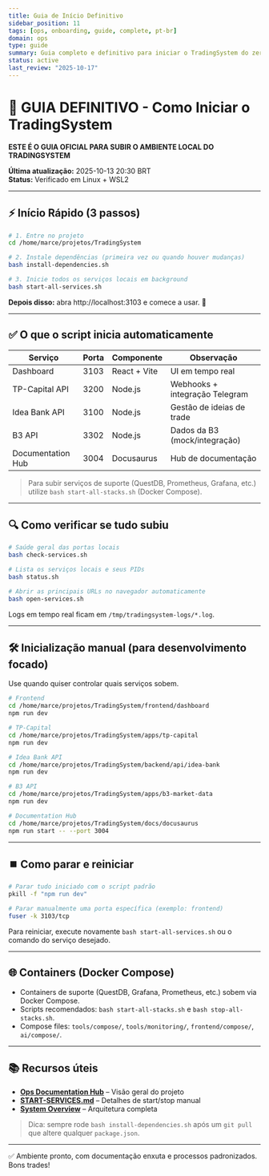 ```yaml
---
title: Guia de Início Definitivo
sidebar_position: 11
tags: [ops, onboarding, guide, complete, pt-br]
domain: ops
type: guide
summary: Guia completo e definitivo para iniciar o TradingSystem do zero
status: active
last_review: "2025-10-17"
---
```


# 🚀 GUIA DEFINITIVO - Como Iniciar o TradingSystem

**ESTE É O GUIA OFICIAL PARA SUBIR O AMBIENTE LOCAL DO TRADINGSYSTEM**

**Última atualização:** 2025-10-13 20:30 BRT  
**Status:** Verificado em Linux + WSL2

---

## ⚡ Início Rápido (3 passos)

```bash
# 1. Entre no projeto
cd /home/marce/projetos/TradingSystem

# 2. Instale dependências (primeira vez ou quando houver mudanças)
bash install-dependencies.sh

# 3. Inicie todos os serviços locais em background
bash start-all-services.sh
```

**Depois disso:** abra http://localhost:3103 e comece a usar. 🎉

---

## ✅ O que o script inicia automaticamente

| Serviço | Porta | Componente | Observação |
|---------|-------|------------|------------|
| Dashboard | 3103 | React + Vite | UI em tempo real |
| TP-Capital API | 3200 | Node.js | Webhooks + integração Telegram |
| Idea Bank API | 3100 | Node.js | Gestão de ideias de trade |
| B3 API | 3302 | Node.js | Dados da B3 (mock/integração) |
| Documentation Hub | 3004 | Docusaurus | Hub de documentação |

> Para subir serviços de suporte (QuestDB, Prometheus, Grafana, etc.) utilize `bash start-all-stacks.sh` (Docker Compose).

---

## 🔍 Como verificar se tudo subiu

```bash
# Saúde geral das portas locais
bash check-services.sh

# Lista os serviços locais e seus PIDs
bash status.sh

# Abrir as principais URLs no navegador automaticamente
bash open-services.sh
```

Logs em tempo real ficam em `/tmp/tradingsystem-logs/*.log`.

---

## 🛠️ Inicialização manual (para desenvolvimento focado)

Use quando quiser controlar quais serviços sobem.

```bash
# Frontend
cd /home/marce/projetos/TradingSystem/frontend/dashboard
npm run dev

# TP-Capital
cd /home/marce/projetos/TradingSystem/apps/tp-capital
npm run dev

# Idea Bank API
cd /home/marce/projetos/TradingSystem/backend/api/idea-bank
npm run dev

# B3 API
cd /home/marce/projetos/TradingSystem/apps/b3-market-data
npm run dev

# Documentation Hub
cd /home/marce/projetos/TradingSystem/docs/docusaurus
npm run start -- --port 3004
```

---

## ⏹️ Como parar e reiniciar

```bash
# Parar tudo iniciado com o script padrão
pkill -f "npm run dev"

# Parar manualmente uma porta específica (exemplo: frontend)
fuser -k 3103/tcp
```

Para reiniciar, execute novamente `bash start-all-services.sh` ou o comando do serviço desejado.

---

## 🌐 Containers (Docker Compose)

- Containers de suporte (QuestDB, Grafana, Prometheus, etc.) sobem via Docker Compose.
- Scripts recomendados: `bash start-all-stacks.sh` e `bash stop-all-stacks.sh`.
- Compose files: `tools/compose/`, `tools/monitoring/`, `frontend/compose/`, `ai/compose/`.

---

## 📚 Recursos úteis

- **[Ops Documentation Hub](../README.md)** – Visão geral do projeto
- **[START-SERVICES.md](START-SERVICES.md)** – Detalhes de start/stop manual
- **[System Overview](SYSTEM-OVERVIEW.md)** – Arquitetura completa

> Dica: sempre rode `bash install-dependencies.sh` após um `git pull` que altere qualquer `package.json`.

---

✅ Ambiente pronto, com documentação enxuta e processos padronizados. Bons trades!
